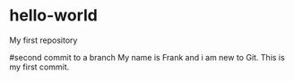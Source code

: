 # hello-world
My first repository



#second commit to a branch
My name is Frank and i am new to Git. This is my first commit.

